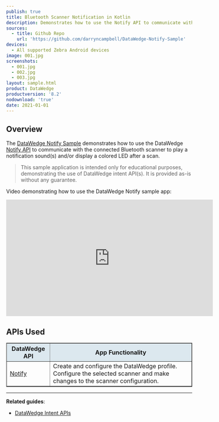 ```yaml
---
publish: true
title: Bluetooth Scanner Notification in Kotlin
description: Demonstrates how to use the Notify API to communicate with the connected Bluetooth scanner to play a notification sound(s) and/or display a colored LED after a scan.
sources:
  - title: Github Repo
    url: 'https://github.com/darryncampbell/DataWedge-Notify-Sample'
devices:
  - All supported Zebra Android devices
image: 001.jpg
screenshots:
  - 001.jpg
  - 002.jpg
  - 003.jpg
layout: sample.html
product: DataWedge
productversion: '8.2'
nodownload: 'true'
date: 2021-01-01
---
```


## Overview 

The [DataWedge Notify Sample](https://github.com/darryncampbell/DataWedge-Notify-Sample) demonstrates how to use the DataWedge [Notify API](../../api/notify) to communicate with the connected Bluetooth scanner to play a notification sound(s) and/or display a colored LED after a scan.

> This sample application is intended only for educational purposes, demonstrating the use of DataWedge intent API(s). It is provided as-is without any guarantee.

Video demonstrating how to use the DataWedge Notify sample app:
<iframe width="560" height="315" src="https://www.youtube.com/embed/9lAqXa-aLeA" frameborder="0" allow="accelerometer; autoplay; clipboard-write; encrypted-media; gyroscope; picture-in-picture" allowfullscreen></iframe>


## APIs Used

<table class="facelift" style="width:100%" border="1" padding="5px">
  <tr bgcolor="#dce8ef">
    <th>DataWedge API</th>
    <th>App Functionality</th>
  </tr>

  <tr>
    <td><a href="../../api/notify">Notify</a></td>
    <td>Create and configure the DataWedge profile. Configure the selected scanner and make changes to the scanner configuration.</td>
  </tr>

</table>


-----

**Related guides**:

* [DataWedge Intent APIs](../../api) 










